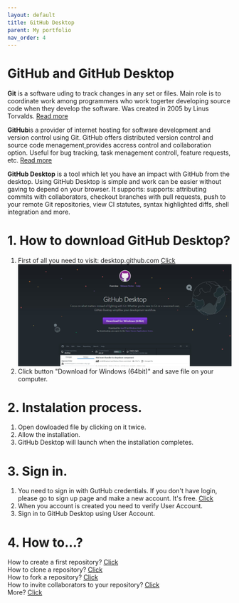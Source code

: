 ```yaml
---
layout: default
title: GitHub Desktop
parent: My portfolio
nav_order: 4
---
```


# GitHub and GitHub Desktop

<b>Git</b> is a software uding to track changes in any set or files. Main role is to coordinate work among programmers who work togerter developing source code when they develop the software. Was created in 2005 by Linus Torvalds. [Read more](https://git-scm.com/)

<b>GitHub</b>is a provider of internet hosting for software development and version control using Git. GitHub offers distributed version control and source code menagement,provides accress control and collaboration option. Useful for bug tracking, task menagement controll, feature requests, etc. [Read more](https://github.com/)

<b>GitHub Desktop</b> is a tool which let you have an impact with GitHub from the desktop. Using GitHub Desktop is simple and work can be easier without gaving to depend on your browser. It supports: supports: attributing commits with collaborators, checkout branches with pull requests, push to your remote Git repositories, view CI statutes, syntax highlighted diffs, shell integration and more.

# 1. How to download GitHub Desktop?

1. First of all you need to visit: desktop.github.com [Click](https://desktop.github.com/) 
     ![Text to display if no image](/assets/images/gh1.jpg)
2. Click button "Download for Windows (64bit)" and save file on your computer.
# 2. Instalation process.
1. Open dowloaded file by clicking on it twice.
2. Allow the installation.
3. GitHub Desktop will launch when the installation completes.

# 3. Sign in.
1. You need to sign in with GutHub credentials. If you don't have login, please go to sign up page and make a new account. It's free. [Click](https://github.com/join?source=header-home)
2. When you account is created you need to verify User Account.
3. Sign in to GitHub Desktop using User Account.

# 4. How to...?
How to create a first repository? [Click](https://docs.github.com/en/desktop/installing-and-configuring-github-desktop/creating-your-first-repository-using-github-desktop)  
How to clone a repository? [Click](https://docs.github.com/en/github/creating-cloning-and-archiving-repositories/cloning-a-repository)  
How to fork a repository? [Click](https://docs.github.com/en/github/getting-started-with-github/fork-a-repo)  
How to invite collaborators to your repository? [Click](https://docs.github.com/en/github/setting-up-and-managing-your-github-user-account/inviting-collaborators-to-a-personal-repository)  
More? [Click](https://docs.github.com/en/github/getting-started-with-github)